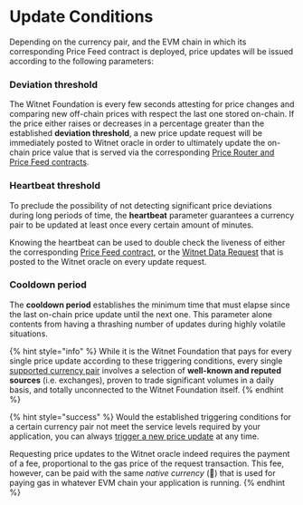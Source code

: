# Update Conditions

Depending on the currency pair, and the EVM chain in which its corresponding Price Feed contract is deployed, price updates will be issued according to the following parameters:

### Deviation threshold

The Witnet Foundation is every few seconds attesting for price changes and comparing new off-chain prices with respect the last one stored on-chain. If the price either raises or decreases in a percentage greater than the established **deviation threshold**, a new price update request will be immediately posted to Witnet oracle in order to ultimately update the on-chain price value that is served via the corresponding [Price Router and Price Feed contracts](broken-reference).

### Heartbeat threshold

To preclude the possibility of not detecting significant price deviations during long periods of time, the **heartbeat** parameter guarantees a currency pair to be updated at least once every certain amount of minutes.

Knowing the heartbeat can be used to double check the liveness of either the corresponding [Price Feed contract](using-witnet-data-feeds.md#reading-last-price-and-timestamp-from-a-price-feed-contract-serving-a-given-currency-pair), or the [Witnet Data Request](broken-reference) that is posted to the Witnet oracle on every update request.

### Cooldown period

The **cooldown period** establishes the minimum time that must elapse since the last on-chain price update until the next one. This parameter alone contents from having a thrashing number of updates during highly volatile situations.



{% hint style="info" %}
While it is the Witnet Foundation that pays for every single price update according to these triggering conditions, every single [supported currency pair](broken-reference) involves a selection of **well-known and reputed sources** (i.e. exchanges), proven to trade significant volumes in a daily basis, and totally unconnected to the Witnet Foundation itself.
{% endhint %}

{% hint style="success" %}
Would the established triggering conditions for a certain currency pair not meet the service levels required by your application, you can always [trigger a new price update](using-witnet-data-feeds.md#forcing-an-update-on-a-witnet-maintained-curreny-pair) at any time.

Requesting price updates to the Witnet oracle indeed requires the payment of a fee, proportional to the gas price of the request transaction. This fee, however, can be paid with the same _native currency_ (🎉) that is used for paying gas in whatever EVM chain your application is running.
{% endhint %}
